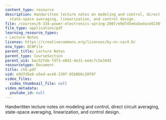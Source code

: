 ```yaml
---
content_type: resource
description: Handwritten lecture notes on modeling and control, direct circuit averaging,
  state-space averaging, linearization, and control design.
file: /courses/6-334-power-electronics-spring-2007/e9d7d5e6a5edace8230f01b0b6c20f8f_ch8.pdf
file_type: application/pdf
learning_resource_types:
- Lecture Notes
license: https://creativecommons.org/licenses/by-nc-sa/4.0/
ocw_type: OCWFile
parent_title: Lecture Notes
parent_type: CourseSection
parent_uid: bac52feb-fdf3-e0d1-4e31-ee4c7c5e3445
resourcetype: Document
title: ch8.pdf
uid: e9d7d5e6-a5ed-ace8-230f-01b0b6c20f8f
video_files:
  video_thumbnail_file: null
video_metadata:
  youtube_id: null
---
```

Handwritten lecture notes on modeling and control, direct circuit averaging, state-space averaging, linearization, and control design.